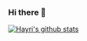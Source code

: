 ### Hi there 👋

<!--
**hayriyigit/hayriyigit** is a ✨ _special_ ✨ repository because its `README.md` (this file) appears on your GitHub profile.

Here are some ideas to get you started:

- 🔭 I’m currently working on ...
- 🌱 I’m currently learning ...
- 👯 I’m looking to collaborate on ...
- 🤔 I’m looking for help with ...
- 💬 Ask me about ...
- 📫 How to reach me: ...
- 😄 Pronouns: ...
- ⚡ Fun fact: ...
-->
[![Hayri's github stats](https://github-readme-stats-omega-blue.vercel.app/api?username=hayriyigit)](https://github.com/hayriyigit/github-readme-stats)
